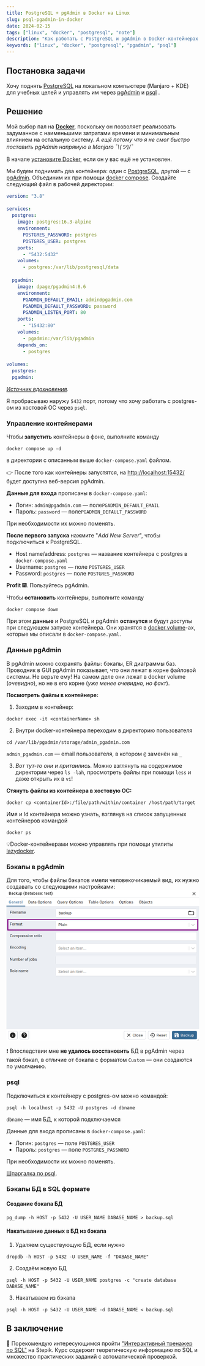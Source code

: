 ```yaml
---
title: PostgreSQL + pgAdmin в Docker на Linux
slug: psql-pgadmin-in-docker
date: 2024-02-15
tags: ["linux", "docker", "postgresql", "note"]
description: "Как работать с PostgreSQL и pgAdmin в Docker-контейнерах на Linux"
keywords: ["linux", "docker", "postgresql", "pgadmin", "psql"]
---
```


## Постановка задачи
Хочу поднять [PostgreSQL](https://www.postgresql.org/) на локальном компьютере (Manjaro + KDE) для учебных целей и управлять им через [pgAdmin](https://www.pgadmin.org/) и [psql](https://www.postgresql.org/docs/current/app-psql.html) .
## Решение
Мой выбор пал на [**Docker**](https://www.docker.com/), поскольку он позволяет реализовать задуманное с наименьшими затратами времени и минимальным влиянием на остальную систему. *А ещё потому что я не смог быстро поставить pgAdmin напрямую в Manjaro ¯\\_(ツ)_/¯*

В начале [установите Docker](https://docs.docker.com/get-docker/), если он у вас ещё не установлен.

Мы будем поднимать два контейнера: один с [PostgreSQL](https://hub.docker.com/_/postgres), другой — с [pgAdmin](https://hub.docker.com/r/dpage/pgadmin4/). Объединим их при помощи [docker compose](https://docs.docker.com/compose/). Создайте следующий файл в рабочей директории:

```yaml {lineNos=false title="docker-compose.yaml"}
version: "3.8"

services:
  postgres:
    image: postgres:16.3-alpine
    environment:
      POSTGRES_PASSWORD: postgres
      POSTGRES_USER: postgres
    ports:
      - "5432:5432"
    volumes:
      - postgres:/var/lib/postgresql/data

  pgadmin:
    image: dpage/pgadmin4:8.6
    environment:
      PGADMIN_DEFAULT_EMAIL: admin@pgadmin.com
      PGADMIN_DEFAULT_PASSWORD: password
      PGADMIN_LISTEN_PORT: 80
    ports:
      - "15432:80"
    volumes:
      - pgadmin:/var/lib/pgadmin
    depends_on:
      - postgres

volumes:
  postgres:
  pgadmin:
```

*[Источник вдохновения](https://anasdidi.dev/articles/200713-docker-compose-postgres/).*

Я пробрасываю наружу `5432` порт, потому что хочу работать с postgres-ом из хостовой ОС через `psql`.
### Управление контейнерами
Чтобы **запустить** контейнеры в фоне, выполните команду
```shell
docker compose up -d
```
в директории с описанным выше `docker-compose.yaml` файлом.

👉 После того как контейнеры запустятся, на [http://localhost:15432/](http://localhost:15432/) будет доступна веб-версия pgAdmin.

**Данные для входа** прописаны в `docker-compose.yaml`: 
- Логин: `admin@pgadmin.com` — поле`PGADMIN_DEFAULT_EMAIL`
- Пароль: `password` — поле`PGADMIN_DEFAULT_PASSWORD`

При необходимости их можно поменять.

**После первого запуска** нажмите "*Add New Server*", чтобы подключиться к PostgreSQL.
- Host name/address: `postgres` — название контейнера c postgres в `docker-compose.yaml`
- Username:  `postgres` — поле `POSTGRES_USER`
- Password: `postgres` — поле `POSTGRES_PASSWORD`

**Profit** 🎆. Пользуйтесь pgAdmin.

Чтобы **остановить** контейнеры, выполните команду
```shell
docker compose down
```
При этом **данные** и PostgreSQL и pgAdmin **останутся** и будут доступы при следующем запуске контейнера. Они хранятся в [docker volume](https://docs.docker.com/storage/volumes/)-ах, которые мы описали в `docker-compose.yaml`.
### Данные pgAdmin
В pgAdmin можно сохранять файлы: бэкапы, ER диаграммы баз. Проводник в GUI pgAdmin показывает, что они лежат в корне файловой системы. Не верьте ему! На самом деле они лежат в docker volume (*очевидно*), но не в его корне (*уже менее очевидно, но факт*).

**Посмотреть файлы в контейнере:**
1. Заходим в контейнер:
```shell
docker exec -it <containerName> sh
```

2. Внутри docker-контейнера переходим в директорию пользователя
```shell
cd /var/lib/pgadmin/storage/admin_pgadmin.com
```
`admin_pgadmin.com` — email пользователя, в котором `@` заменён на `_`

3. *Вот тут-то они и притаились.* Можно взглянуть на содержимое директории через `ls -lah`, просмотреть файлы при помощи `less` и даже открыть их в `vi`!

**Стянуть файлы из контейнера в хостовую ОС:**
```shell
docker cp <containerId>:/file/path/within/container /host/path/target
```

Имя и Id контейнера можно узнать, взглянув на список запущенных контейнеров командой
```shell
docker ps
```

💡Docker-контейнерами можно управлять при помощи утилиты [lazydocker](https://github.com/jesseduffield/lazydocker).

### Бэкапы в pgAdmin
Для того, чтобы файлы бэкапов имели человекочикаемый вид, их нужно создавать со следующими настройками:
![./backup-settings.png](./backup-settings.png)

❗ Впоследствии мне **не удалось восстановить** БД в pgAdmin через такой бэкап, в отличие от бэкапа с форматом `Custom` — они создаются по умолчанию.
### psql
Подключиться к контейнеру с postgres-ом можно командой:
```shell
psql -h localhost -p 5432 -U postgres -d dbname
```

`dbname` — имя БД, к которой подключаемся

Данные для входа прописаны в `docker-compose.yaml`: 
- Логин: `postgres` — поле `POSTGRES_USER`
- Пароль: `postgres` — поле `POSTGRES_PASSWORD`

При необходимости их можно поменять.

[Шпаргалка по psql](https://www.oslogic.ru/knowledge/598/shpargalka-po-osnovnym-komandam-postgresql/).

### Бэкапы БД в SQL формате
#### Создание бэкапа БД

```shell
pg_dump -h HOST -p 5432 -U USER_NAME DABASE_NAME > backup.sql
```

#### Накатывание данных в БД из бэкапа

1. Удаляем существующую БД, если нужно
```shell
dropdb -h HOST -p 5432 -U USER_NAME -f "DABASE_NAME"
```

2. Создаём новую БД
```shell
psql -h HOST -p 5432 -U USER_NAME postgres -c "create database DABASE_NAME"
```

3. Накатываем из бэкапа
```shell
psql -h HOST -p 5432 -U USER_NAME -d DABASE_NAME < backup.sql
```

## В заключение

🦁 Порекомендую интересующимся пройти ["Интерактивный тренажер по SQL"](https://stepik.org/course/63054/promo ) на Stepik. Курс содержит теоретическую информацию по SQL и множество практических заданий с автоматической проверкой.
